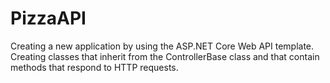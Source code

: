 # PizzaAPI
Creating a new application by using the ASP.NET Core Web API template.
Creating classes that inherit from the ControllerBase class and that contain methods that respond to HTTP requests.
